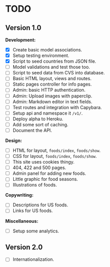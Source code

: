 TODO
====

Version 1.0
-----------

**Development:**

- [x] Create basic model associations.
- [x] Setup testing environment.
- [x] Script to seed countries from JSON file.
- [ ] Model validations and test those too.
- [ ] Script to seed data from CVS into database.
- [ ] Basic HTML layout, views and routes.
- [ ] Static pages controller for info pages.
- [ ] Admin: basic HTTP authentication.
- [ ] Admin: Upload images with paperclip.
- [ ] Admin: Markdown editor in text fields.
- [ ] Test routes and integration with Capybara.
- [ ] Setup api and namespace it `/v1/`.
- [ ] Deploy alpha to Heroku.
- [ ] Add some sort of caching.
- [ ] Document the API.

**Design:**

- [ ] HTML for layout, `foods/index`, `foods/show`.
- [ ] CSS for layout, `foods/index`, `foods/show`.
- [ ] This site uses cookies thingy.
- [ ] 404, 422 and 500 pages.
- [ ] Admin panel for adding new foods.
- [ ] Little graphic for food seasons.
- [ ] Illustrations of foods.

**Copywriting:**

- [ ] Descriptions for US foods.
- [ ] Links for US foods.

**Miscellaneous:**

- [ ] Setup some analytics.

Version 2.0
-----------

- [ ] Internationalization.
